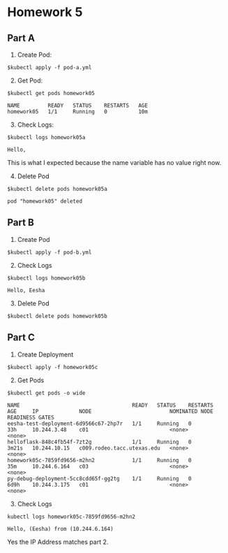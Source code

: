 # Homework 5

## Part A
1. Create Pod:
```
$kubectl apply -f pod-a.yml
```

2. Get Pod:
```
$kubectl get pods homework05
```
```
NAME         READY   STATUS    RESTARTS   AGE
homework05   1/1     Running   0          10m
```

3. Check Logs:
```
$kubectl logs homework05a
```
```
Hello, 
```
This is what I expected because the name variable has no value right now.

4. Delete Pod
```
$kubectl delete pods homework05a
```
```
pod "homework05" deleted
```

## Part B
1. Create Pod
```
$kubectl apply -f pod-b.yml
```

2. Check Logs
```
$kubectl logs homework05b
```
```
Hello, Eesha
```

3. Delete Pod
```
$kubectl delete pods homework05b
```

## Part C
1. Create Deployment
```
$kubectl apply -f homework05c
```

2. Get Pods
```
$kubectl get pods -o wide
```

```
NAME                                    READY   STATUS    RESTARTS   AGE     IP             NODE                         NOMINATED NODE   READINESS GATES
eesha-test-deployment-6d9566c67-2hp7r   1/1     Running   0          33h     10.244.3.48    c01                          <none>           <none>
helloflask-848c4fb54f-7zt2g             1/1     Running   0          3m21s   10.244.10.15   c009.rodeo.tacc.utexas.edu   <none>           <none>
homework05c-7859fd9656-m2hn2            1/1     Running   0          35m     10.244.6.164   c03                          <none>           <none>
py-debug-deployment-5cc8cdd65f-gg2tg    1/1     Running   0          6d9h    10.244.3.175   c01                          <none>           <none>
```

3. Check Logs
```
kubectl logs homework05c-7859fd9656-m2hn2
```
```
Hello, (Eesha) from (10.244.6.164)
```
Yes the IP Address matches part 2.

